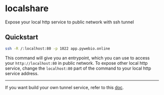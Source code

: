 # localshare
Expose your local http service to public network with ssh tunnel

## Quickstart

```bash
ssh -R /:localhost:80 -p 1022 app.pywebio.online
```

This command will give you an entrypoint, which you can use to access your `http://localhost:80` in public network.
To expose other local http service, change the `localhost:80` part of the command to your local http service address. 

---
If you want build your own tunnel service, refer to this [doc](./build.md).
